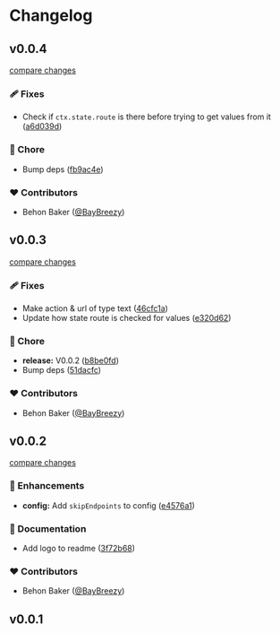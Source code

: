 # Changelog

## v0.0.4

[compare changes](https://github.com/BayBreezy/strapi-plugin-logz/compare/v0.0.3...v0.0.4)

### 🩹 Fixes

- Check if `ctx.state.route` is there before trying to get values from it ([a6d039d](https://github.com/BayBreezy/strapi-plugin-logz/commit/a6d039d))

### 🏡 Chore

- Bump deps ([fb9ac4e](https://github.com/BayBreezy/strapi-plugin-logz/commit/fb9ac4e))

### ❤️ Contributors

- Behon Baker ([@BayBreezy](http://github.com/BayBreezy))

## v0.0.3

[compare changes](https://github.com/BayBreezy/strapi-plugin-logz/compare/v0.0.2...v0.0.3)

### 🩹 Fixes

- Make action & url of type text ([46cfc1a](https://github.com/BayBreezy/strapi-plugin-logz/commit/46cfc1a))
- Update how state route is checked for values ([e320d62](https://github.com/BayBreezy/strapi-plugin-logz/commit/e320d62))

### 🏡 Chore

- **release:** V0.0.2 ([b8be0fd](https://github.com/BayBreezy/strapi-plugin-logz/commit/b8be0fd))
- Bump deps ([51dacfc](https://github.com/BayBreezy/strapi-plugin-logz/commit/51dacfc))

### ❤️ Contributors

- Behon Baker ([@BayBreezy](http://github.com/BayBreezy))

## v0.0.2

[compare changes](https://github.com/BayBreezy/strapi-plugin-logz/compare/v0.0.1...v0.0.2)

### 🚀 Enhancements

- **config:** Add `skipEndpoints` to config ([e4576a1](https://github.com/BayBreezy/strapi-plugin-logz/commit/e4576a1))

### 📖 Documentation

- Add logo to readme ([3f72b68](https://github.com/BayBreezy/strapi-plugin-logz/commit/3f72b68))

### ❤️ Contributors

- Behon Baker ([@BayBreezy](http://github.com/BayBreezy))

## v0.0.1
